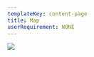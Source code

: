 ```yaml
---
templateKey: content-page
title: Map
userRequirement: NONE
---
```

![](ocp25e_fnv-maps-combined.png)
